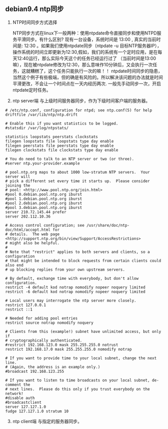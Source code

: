 ## debian9.4 ntp同步
1. NTP时间同步方式选择

   NTP同步方式在linux下一般两种：使用ntpdate命令直接同步和使用NTPD服务平滑同步。有什么区别?
   现有一台设备，系统时间是 13:00 , 真实的当前时间是: 12:30  。如果我们使用ntpdate同步（ntpdate -u 目标NTP服务器IP），
   操作系统的时间立即更新为12:30,假如，我们的系统有一个定时应用，是在每天12:40运行，那么实际今天这个的任务已经运行过了
   （当前时间是13:00嘛），现在被ntpdate修改为12:30，那么意味作10分钟后，又会执行一次任务，这就糟糕了，这个任务只能执行一次的嘛！！
   ntpdate时间同步的隐患，当然这个例子有些极端，但的确是有风险的。所以解决该问题的办法就是时间平滑更改，不会让一个时间点在一天内经历两次.
   一般先手动同步一次，开启ntpdate定时任务。
   
2. ntp server端
  与上级时间服务器同步，作为下级时间客户端的服务器。

```
# /etc/ntp.conf, configuration for ntpd; see ntp.conf(5) for help
driftfile /var/lib/ntp/ntp.drift

# Enable this if you want statistics to be logged.
#statsdir /var/log/ntpstats/

statistics loopstats peerstats clockstats
filegen loopstats file loopstats type day enable
filegen peerstats file peerstats type day enable
filegen clockstats file clockstats type day enable

# You do need to talk to an NTP server or two (or three).
#server ntp.your-provider.example

# pool.ntp.org maps to about 1000 low-stratum NTP servers.  Your server will
# pick a different set every time it starts up.  Please consider joining the
# pool: <http://www.pool.ntp.org/join.html>
#pool 0.debian.pool.ntp.org iburst
#pool 1.debian.pool.ntp.org iburst
#pool 2.debian.pool.ntp.org iburst
#pool 3.debian.pool.ntp.org iburst
server 210.72.145.44 prefer
server 202.112.10.36

# Access control configuration; see /usr/share/doc/ntp-doc/html/accopt.html for
# details.  The web page <http://support.ntp.org/bin/view/Support/AccessRestrictions>
# might also be helpful.
#
# Note that "restrict" applies to both servers and clients, so a configuration
# that might be intended to block requests from certain clients could also end
# up blocking replies from your own upstream servers.

# By default, exchange time with everybody, but don't allow configuration.
restrict -4 default kod notrap nomodify nopeer noquery limited
restrict -6 default kod notrap nomodify nopeer noquery limited

# Local users may interrogate the ntp server more closely.
restrict 127.0.0.1
restrict ::1

# Needed for adding pool entries
restrict source notrap nomodify noquery

# Clients from this (example!) subnet have unlimited access, but only if
# cryptographically authenticated.
#restrict 192.168.123.0 mask 255.255.255.0 notrust
restrict 192.168.17.0 mask 255.255.255.0 nomodify notrap

# If you want to provide time to your local subnet, change the next line.
# (Again, the address is an example only.)
#broadcast 192.168.123.255

# If you want to listen to time broadcasts on your local subnet, de-comment the
# next lines.  Please do this only if you trust everybody on the network!
#disable auth
#broadcastclient
server 127.127.1.0
fudge 127.127.1.0 stratum 10

```

3. ntp client端
  与指定的服务器同步。
